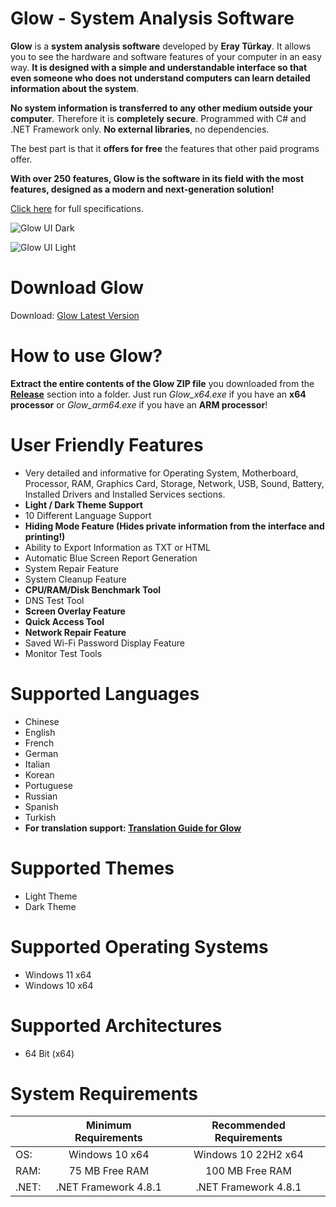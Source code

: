 # Glow - System Analysis Software

**Glow** is a **system analysis software** developed by **Eray Türkay**. It allows you to see the hardware and software features of your computer in an easy way. **It is designed with a simple and understandable interface so that even someone who does not understand computers can learn detailed information about the system**. 

**No system information is transferred to any other medium outside your computer**. Therefore it is **completely secure**. Programmed with C# and .NET Framework only. **No external libraries**, no dependencies. 

The best part is that it **offers for free** the features that other paid programs offer.

**With over 250 features, Glow is the software in its field with the most features, designed as a modern and next-generation solution!**

[Click here](https://www.turkaysoftware.com/glow) for full specifications.

![Glow UI Dark](https://github.com/user-attachments/assets/20678af9-51b7-49a2-bd2a-090d307de06f)

![Glow UI Light](https://github.com/user-attachments/assets/a1eaa067-4529-4778-9f69-6aa26c112f75)

# Download Glow

Download: [Glow Latest Version](https://github.com/turkaysoftware/glow/releases/latest)

# How to use Glow?

**Extract the entire contents of the Glow ZIP file** you downloaded from the **[Release](https://github.com/turkaysoftware/glow/releases/latest)** section into a folder. Just run *Glow_x64.exe* if you have an **x64 processor** or *Glow_arm64.exe* if you have an **ARM processor**!

# User Friendly Features

- Very detailed and informative for Operating System, Motherboard, Processor, RAM, Graphics Card, Storage, Network, USB, Sound, Battery, Installed Drivers and Installed Services sections.
- **Light / Dark Theme Support**
- 10 Different Language Support
- **Hiding Mode Feature (Hides private information from the interface and printing!)**
- Ability to Export Information as TXT or HTML
- Automatic Blue Screen Report Generation
- System Repair Feature
- System Cleanup Feature
- **CPU/RAM/Disk Benchmark Tool**
- DNS Test Tool
- **Screen Overlay Feature**
- **Quick Access Tool**
- **Network Repair Feature**
- Saved Wi-Fi Password Display Feature
- Monitor Test Tools

# Supported Languages

- Chinese
- English
- French
- German
- Italian
- Korean
- Portuguese
- Russian
- Spanish
- Turkish
- **For translation support: [Translation Guide for Glow](https://github.com/turkaysoftware/glow/discussions/20)**

# Supported Themes

- Light Theme
- Dark Theme

# Supported Operating Systems

- Windows 11 x64
- Windows 10 x64

# Supported Architectures

- 64 Bit (x64)

# System Requirements

|  | Minimum Requirements | Recommended Requirements |
| -- | :--: | :--: |
| OS: | Windows 10 x64 | Windows 10 22H2 x64|
| RAM: | 75 MB Free RAM | 100 MB Free RAM |
| .NET: | .NET Framework 4.8.1 | .NET Framework 4.8.1 |
